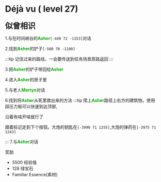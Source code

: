 # Déjà vu ( level 27)
<span style="font-size: 25px;">**似曾相识**</span>

1.与在时间峡谷的<font color=00AA00>**Asher**</font>`[-449 72 -1153]`对话

2.找到<font color=00AA00>**Asher**</font>的铲子`[-560 70 -1100]`

:::tip
记住过来的路线，一会要传送到任务场景原路返回
:::

3.把<font color=00AA00>**Asher**</font>的铲子带回给<font color=00AA00>**Asher**</font>

4.进入<font color=00AA00>**Asher**</font>的房子里

5.与老人<font color=00AA00>**Martyn**</font>对话

6.找到将<font color=00AA00>**Asher**</font>从死里救出来的方法
:::tip
爬上<font color=00AA00>**Asher**</font>路径上右方的建筑物。使用踩压力板可以快速到达顶部,

沿着有啥开啥就行了

跟着标记走到下个按钮。大炮的钥匙在`[-3990 71 1255]`,大炮的弹药在`[-3975 71 1243]`

:::
7.与<font color=00AA00>**Asher**</font>对话

奖励
+ 5500 经验值
+ 128 绿宝石
+ Familiar Essence(素材)